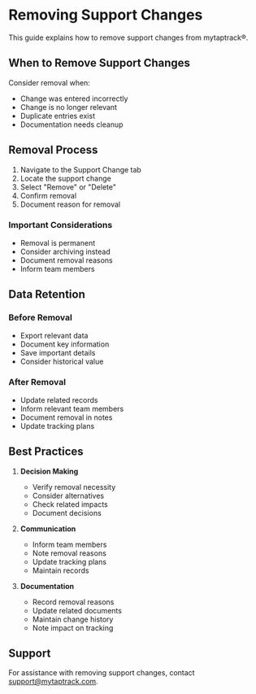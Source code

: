 # Removing Support Changes

This guide explains how to remove support changes from mytaptrack®.

## When to Remove Support Changes

Consider removal when:
- Change was entered incorrectly
- Change is no longer relevant
- Duplicate entries exist
- Documentation needs cleanup

## Removal Process

1. Navigate to the Support Change tab
2. Locate the support change
3. Select "Remove" or "Delete"
4. Confirm removal
5. Document reason for removal

### Important Considerations

- Removal is permanent
- Consider archiving instead
- Document removal reasons
- Inform team members

## Data Retention

### Before Removal
- Export relevant data
- Document key information
- Save important details
- Consider historical value

### After Removal
- Update related records
- Inform relevant team members
- Document removal in notes
- Update tracking plans

## Best Practices

1. **Decision Making**
   - Verify removal necessity
   - Consider alternatives
   - Check related impacts
   - Document decisions

2. **Communication**
   - Inform team members
   - Note removal reasons
   - Update tracking plans
   - Maintain records

3. **Documentation**
   - Record removal reasons
   - Update related documents
   - Maintain change history
   - Note impact on tracking

## Support

For assistance with removing support changes, contact support@mytaptrack.com.